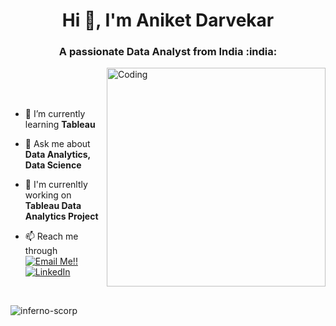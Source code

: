 
<h1 align="center">Hi 👋, I'm Aniket Darvekar</h1>
<h3 align="center">A passionate Data Analyst from India :india:</h3>
<img align="right" alt="Coding" width="350" src="https://i0.wp.com/barolainternship.com/wp-content/uploads/2021/06/ML-GIF.gif?resize=800%2C600&ssl=1">

<br>
<br>
<br>

* 🌱 I’m currently learning **Tableau**
* 💬 Ask me about **Data Analytics, Data Science**

* 🔭 I'm currenltly working on **Tableau Data Analytics Project**
* 📫 Reach me through <a href="mailto:aniketdarvekar18@gmail.com">![Email Me!!](https://img.shields.io/badge/Gmail-D14836?style=for-the-badge&logo=gmail&logoColor=white)</a> <a href="https://www.linkedin.com/in/aniket-d-b3b208193/">![LinkedIn](https://img.shields.io/badge/LinkedIn-0077B5?style=for-the-badge&logo=linkedin&logoColor=white)</a>
</p>
<br>
</p>
<p><img align="left" src="https://github-readme-stats.vercel.app/api?username=inferno-scorp&show_icons=true&locale=en&layout=compact" alt="inferno-scorp"/></p>






